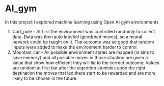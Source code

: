 # AI_gym

In this project I explored machine learning using Open AI gym environments

1. Cart_pole - At first the environment was controlled randomly to collect data. Data was then auto labeled (good/bad moves), so a neural network could be taught on it. The outcome was so good that random inputs were added to make the environment harder to control.
2. Mountain_car - All possible environment states are mapped (in bins to save memory) and all possible moves in those situation are given a value that show how efficient they will lid to the correct outcome. Values are random at first but after the algorithm stumbles upon the right destination the moves that led there start to be rewarded and are more likely to be chosen in the future.